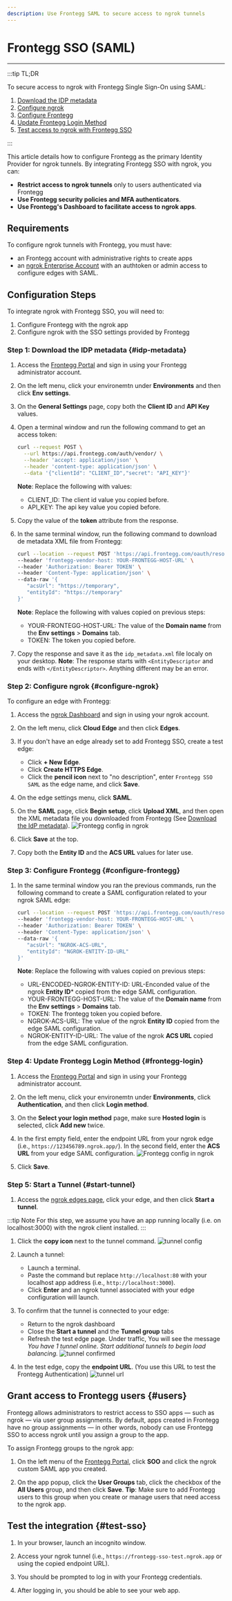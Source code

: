 ```yaml
---
description: Use Frontegg SAML to secure access to ngrok tunnels
---
```


# Frontegg SSO (SAML)

---

:::tip TL;DR

To secure access to ngrok with Frontegg Single Sign-On using SAML:

1. [Download the IDP metadata](#idp-metadata)
1. [Configure ngrok](#configure-ngrok)
1. [Configure Frontegg](#configure-frontegg)
1. [Update Frontegg Login Method](#frontegg-login)
1. [Test access to ngrok with Frontegg SSO](#test-sso)

:::

This article details how to configure Frontegg as the primary Identity Provider for ngrok tunnels.
By integrating Frontegg SSO with ngrok, you can:

- **Restrict access to ngrok tunnels** only to users authenticated via Frontegg
- **Use Frontegg security policies and MFA authenticators**.
- **Use Frontegg's Dashboard to facilitate access to ngrok apps**.

## Requirements

To configure ngrok tunnels with Frontegg, you must have:

- an Frontegg account with administrative rights to create apps
- an [ngrok Enterprise Account](https://ngrok.com/pricing) with an authtoken or admin access to configure edges with SAML.

## Configuration Steps

To integrate ngrok with Frontegg SSO, you will need to:

1. Configure Frontegg with the ngrok app
1. Configure ngrok with the SSO settings provided by Frontegg

### **Step 1**: Download the IDP metadata {#idp-metadata}

1. Access the [Frontegg Portal](https://portal.Frontegg.com/) and sign in using your Frontegg administrator account.

1. On the left menu, click your environemtn under **Environments** and then click **Env settings**.

1. On the **General Settings** page, copy both the **Client ID** and **API Key** values.

1. Open a terminal window and run the following command to get an access token:

   ```bash
   curl --request POST \
     --url https://api.frontegg.com/auth/vendor/ \
     --header 'accept: application/json' \
     --header 'content-type: application/json' \
     --data '{"clientId": "CLIENT_ID","secret": "API_KEY"}'
   ```

    **Note**: Replace the following with values:

    - CLIENT_ID: The client id value you copied before.
    - API_KEY: The api key value you copied before.

1. Copy the value of the **token** attribute from the response.

1. In the same terminal window, run the following command to download de metadata XML file from Frontegg:

   ```bash
   curl --location --request POST 'https://api.frontegg.com/oauth/resources/configurations/saml/v1/https%3A%2F%2Ftemporary' \
   --header 'frontegg-vendor-host: YOUR-FRONTEGG-HOST-URL' \
   --header 'Authorization: Bearer TOKEN' \
   --header 'Content-Type: application/json' \
   --data-raw '{
      "acsUrl": "https://temporary",
      "entityId": "https://temporary"
   }'
   ```

   **Note**: Replace the following with values copied on previous steps:

   - YOUR-FRONTEGG-HOST-URL: The value of the **Domain name** from the **Env settings** > **Domains** tab.
   - TOKEN: The token you copied before.

1. Copy the response and save it as the `idp_metadata.xml` file localy on your desktop.
   **Note**: The response starts with `<EntityDescriptor` and ends with `</EntityDescriptor>`. Anything different may be an error.


### **Step 2**: Configure ngrok {#configure-ngrok}

To configure an edge with Frontegg:

1. Access the [ngrok Dashboard](https://dashboard.ngrok.com/) and sign in using your ngrok account.

1. On the left menu, click **Cloud Edge** and then click **Edges**.

1. If you don't have an edge already set to add Frontegg SSO, create a test edge:

   - Click **+ New Edge**.
   - Click **Create HTTPS Edge**.
   - Click the **pencil icon** next to "no description", enter `Frontegg SSO SAML` as the edge name, and click **Save**.

1. On the edge settings menu, click **SAML**.

1. On the **SAML** page, click **Begin setup**, click **Upload XML**, and then open the XML metadata file you downloaded from Frontegg (See [Download the IdP metadata](#idp-metadata)).
   ![Frontegg config in ngrok](img/frontegg-5.png)

1. Click **Save** at the top.

1. Copy both the **Entity ID** and the **ACS URL** values for later use.


### **Step 3**: Configure Frontegg {#configure-frontegg}

1. In the same terminal window you ran the previous commands, run the following command to create a SAML configuration related to your ngrok SAML edge:

   ```bash
   curl --location --request POST 'https://api.frontegg.com/oauth/resources/configurations/saml/v1/URL-ENCODED-NGROK-ENTITY-ID' \
   --header 'frontegg-vendor-host: YOUR-FRONTEGG-HOST-URL' \
   --header 'Authorization: Bearer TOKEN' \
   --header 'Content-Type: application/json' \
   --data-raw '{
      "acsUrl": "NGROK-ACS-URL",
      "entityId": "NGROK-ENTITY-ID-URL"
   }'
   ```

   **Note**: Replace the following with values copied on previous steps:

   - URL-ENCODED-NGROK-ENTITY-ID: URL-Enconded value of the ngrok **Entity ID*** copied from the edge SAML configuration.
   - YOUR-FRONTEGG-HOST-URL: The value of the **Domain name** from the **Env settings** > **Domains** tab.
   - TOKEN: The frontegg token you copied before.
   - NGROK-ACS-URL: The value of the ngrok **Entity ID** copied from the edge SAML configuration.
   - NGROK-ENTITY-ID-URL: The value of the ngrok **ACS URL** copied from the edge SAML configuration.


### **Step 4**: Update Frontegg Login Method {#frontegg-login}

1. Access the [Frontegg Portal](https://portal.Frontegg.com/) and sign in using your Frontegg administrator account.

1. On the left menu, click your environemtn under **Environments**, click **Authentication**, and then click **Login method**.

1. On the **Select your login method** page, make sure **Hosted login** is selected, click **Add new** twice.

1. In the first empty field, enter the endpoint URL from your ngrok edge (i.e., `https://123456789.ngrok.app/`). In the second field, enter the **ACS URL** from your edge SAML configuration.
   ![Frontegg config in ngrok](img/frontegg-6.png)

1. Click **Save**.


### **Step 5**: Start a Tunnel {#start-tunnel}

1. Access the [ngrok edges page](https://dashboard.ngrok.com/cloud-edge/edges), click your edge, and then click **Start a tunnel**.

:::tip Note
For this step, we assume you have an app running locally (i.e. on localhost:3000) with the ngrok client installed.
:::

1. Click the **copy icon** next to the tunnel command.
   ![tunnel config](img/frontegg-2.png)

1. Launch a tunnel:

   - Launch a terminal.
   - Paste the command but replace `http://localhost:80` with your localhost app address (i.e., `http://localhost:3000`).
   - Click **Enter** and an ngrok tunnel associated with your edge configuration will launch.

1. To confirm that the tunnel is connected to your edge:

   - Return to the ngrok dashboard
   - Close the **Start a tunnel** and the **Tunnel group** tabs
   - Refresh the test edge page. Under traffic, You will see the message _You have 1 tunnel online. Start additional tunnels to begin load balancing._
     ![tunnel confirmed](img/frontegg-3.png)

1. In the test edge, copy the **endpoint URL**. (You use this URL to test the Frontegg Authentication)
   ![tunnel url](img/frontegg-7.png)

## Grant access to Frontegg users {#users}

Frontegg allows administrators to restrict access to SSO apps — such as ngrok — via user group assignments. By default, apps created in Frontegg have no group assignments — in other words, nobody can use Frontegg SSO to access ngrok until you assign a group to the app.

To assign Frontegg groups to the ngrok app:

1. On the left menu of the [Frontegg Portal](https://portal.Frontegg.com/), click **SOO** and click the ngrok custom SAML app you created.

1. On the app popup, click the **User Groups** tab, click the checkbox of the **All Users** group, and then click **Save**.
   **Tip**: Make sure to add Frontegg users to this group when you create or manage users that need access to the ngrok app.

## Test the integration {#test-sso}

1. In your browser, launch an incognito window.

1. Access your ngrok tunnel (i.e., `https://frontegg-sso-test.ngrok.app` or using the copied endpoint URL).

1. You should be prompted to log in with your Frontegg credentials.

1. After logging in, you should be able to see your web app.
